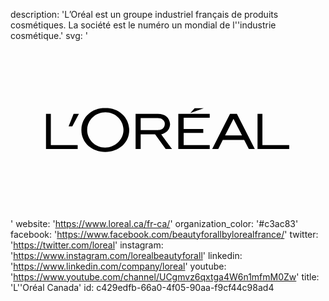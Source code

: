 description: 'L’Oréal est un groupe industriel français de produits cosmétiques. La société est le numéro un mondial de l''industrie cosmétique.'
svg: '<svg xmlns="http://www.w3.org/2000/svg" viewBox="0 0 160 90"><path d="M85.235 54.934h15.956v-1.97H87.964v-6.21h9.947v-2h-9.947v-5.718h13.228v-2H85.236m8.296-2.829l-2.185 2.428 6.807-2.428m29.8 18.758v-15.93h-2.48v17.9h16.107v-1.97m-30.075-15.929l-9.058 17.898h3.077l2.302-4.623h10.866l2.368 4.624h3.023l-9.093-17.898h-3.484zM108.99 48.05l4.278-8.484 4.323 8.484h-8.6zm-32.418-.57c4.09-1.104 4.493-4.135 4.473-5.23-.25-3.18-2.374-5.214-6.235-5.214H63.542v17.898h2.583V47.46h7.312l5.39 7.474h3.232s-3.87-5.048-5.488-7.454m-2.114-2.155h-8.332v-6.12h8.626c1.96 0 3.09.918 3.496 2.09.27.813.1 1.882-.346 2.61-.728 1.163-2.11 1.42-3.444 1.42M48.132 34.066c-7.224 0-12.123 5.11-12.123 11.267 0 6.503 5.42 11.08 12.122 11.08 6.747 0 12.167-4.526 12.167-11.08 0-6.157-4.963-11.267-12.168-11.267m-.084 20.15c-4.977 0-9.103-4.02-9.103-8.878 0-4.852 3.932-9.053 9.296-9.053 5.275 0 9.146 4.2 9.146 9.053 0 4.856-4.323 8.88-9.338 8.88m-18.524-10.81h1.873l3.35-6.372H32.06M20.492 52.965v-15.93H18.03v17.9h16.09v-1.97"/></svg>'
website: 'https://www.loreal.ca/fr-ca/'
organization_color: '#c3ac83'
facebook: 'https://www.facebook.com/beautyforallbylorealfrance/'
twitter: 'https://twitter.com/loreal'
instagram: 'https://www.instagram.com/lorealbeautyforall'
linkedin: 'https://www.linkedin.com/company/loreal'
youtube: 'https://www.youtube.com/channel/UCgmvz6qxtga4W6n1mfmM0Zw'
title: 'L''Oréal Canada'
id: c429edfb-66a0-4f05-90aa-f9cf44c98ad4
